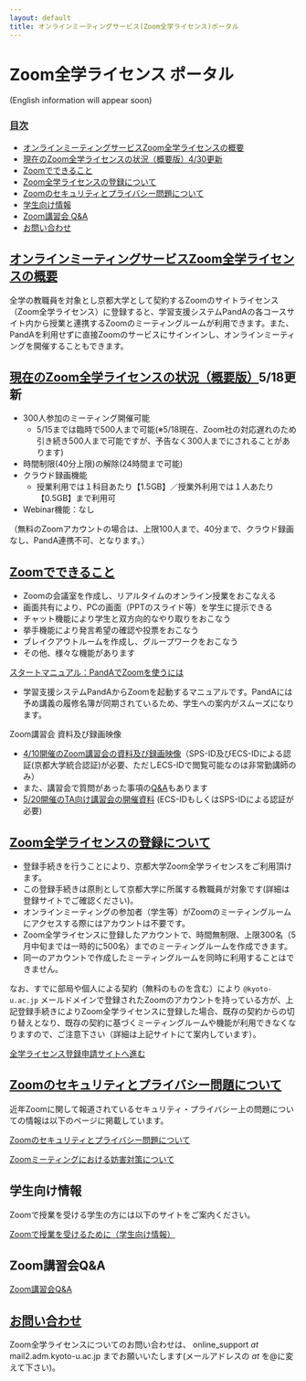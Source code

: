 ```yaml
---
layout: default
title: オンラインミーティングサービス(Zoom全学ライセンス)ポータル 
---
```


# Zoom全学ライセンス ポータル
(English information will appear soon)

<a id="index"></a>
### <a href="#index">目次</a>
- [オンラインミーティングサービスZoom全学ライセンスの概要](#anch01)
- [現在のZoom全学ライセンスの状況（概要版）4/30更新](#anch02)
- [Zoomでできること](#anch03)
- [Zoom全学ライセンスの登録について](#anch04)
- [Zoomのセキュリティとプライバシー問題について](#anch05)
- [学生向け情報](#anch06)
- [Zoom講習会 Q&A](#anch07)
- [お問い合わせ](#anch08)

<a id="anch01"></a>
## <a href="#anch01">オンラインミーティングサービスZoom全学ライセンスの概要</a>

全学の教職員を対象とし京都大学として契約するZoomのサイトライセンス（Zoom全学ライセンス）に登録すると、学習支援システムPandAの各コースサイト内から授業と連携するZoomのミーティングルームが利用できます。また、PandAを利用せずに直接Zoomのサービスにサインインし、オンラインミーティングを開催することもできます。

<a id="anch02"></a>
## <a href="#anch02">現在のZoom全学ライセンスの状況（概要版）</a>5/18更新
- 300人参加のミーティング開催可能
  - 5/15までは臨時で500人まで可能(※5/18現在、Zoom社の対応遅れのため引き続き500人まで可能ですが、予告なく300人までにされることがあります)
- 時間制限(40分上限)の解除(24時間まで可能)
- クラウド録画機能
  - 授業利用では１科目あたり【1.5GB】／授業外利用では１人あたり【0.5GB】まで利用可
- Webinar機能：なし

（無料のZoomアカウントの場合は、上限100人まで、40分まで、クラウド録画なし、PandA連携不可、となります。）

<!-- その他詳細なオプションについては以下 -->

<a id="anch03"></a>
## <a href="#anch03">Zoomでできること</a>
- Zoomの会議室を作成し、リアルタイムのオンライン授業をおこなえる
- 画面共有により、PCの画面（PPTのスライド等）を学生に提示できる
- チャット機能により学生と双方向的なやり取りをおこなう
- 挙手機能により発言希望の確認や投票をおこなう
- ブレイクアウトルームを作成し、グループワークをおこなう
- その他、様々な機能があります

[スタートマニュアル：PandAでZoomを使うには](https://www.iimc.kyoto-u.ac.jp/ja/services/lms/#panda-zoom)
- 学習支援システムPandAからZoomを起動するマニュアルです。PandAには予め講義の履修名簿が同期されているため、学生への案内がスムーズになります。

Zoom講習会 資料及び録画映像
- [4/10開催のZoom講習会の資料及び録画映像](https://kubar.rd.iimc.kyoto-u.ac.jp/zoom/resources.html)（SPS-ID及びECS-IDによる認証(京都大学統合認証)が必要、ただしECS-IDで閲覧可能なのは非常勤講師のみ）
- また、講習会で質問があった事項の[Q&A](https://kubar.rd.iimc.kyoto-u.ac.jp/zoom/qa.html)もあります
- [5/20開催のTA向け講習会の開催資料](https://kubar.rd.iimc.kyoto-u.ac.jp/zoom/all/ta-presentation0520.pdf) (ECS-IDもしくはSPS-IDによる認証が必要)

<a id="anch04"></a>
## <a href="#anch04">Zoom全学ライセンスの登録について</a>

- 登録手続きを行うことにより、京都大学Zoom全学ライセンスをご利用頂けます。
- この登録手続きは原則として京都大学に所属する教職員が対象です(詳細は登録サイトでご確認ください)。
- オンラインミーティングの参加者（学生等）がZoomのミーティングルームにアクセスする際にはアカウントは不要です。
- Zoom全学ライセンスに登録したアカウントで、時間無制限、上限300名（5月中旬までは一時的に500名）までのミーティングルームを作成できます。
- 同一のアカウントで作成したミーティングルームを同時に利用することはできません。

なお、すでに部局や個人による契約（無料のものを含む）により `@kyoto-u.ac.jp` メールドメインで登録されたZoomのアカウントを持っている方が、上記登録手続きによりZoom全学ライセンスに登録した場合、既存の契約からの切り替えとなり、既存の契約に基づくミーティングルームや機能が利用できなくなりますので、ご注意下さい（詳細は上記サイトにて案内しています）。

[全学ライセンス登録申請サイトへ進む](https://kubar.rd.iimc.kyoto-u.ac.jp/zoom/)

<a id="anch05"></a>
## <a href="#anch05">Zoomのセキュリティとプライバシー問題について</a>
近年Zoomに関して報道されているセキュリティ・プライバシー上の問題についての情報は以下のページに掲載しています。

[Zoomのセキュリティとプライバシー問題について](zoom-security)

[Zoomミーティングにおける妨害対策について](zoom-security-action)

<a id="anch06"></a>
## 学生向け情報
Zoomで授業を受ける学生の方には以下のサイトをご案内ください。

[Zoomで授業を受けるために（学生向け情報）](zoom-student)

<a id="anch08"></a>
## Zoom講習会Q&A

[Zoom講習会Q&A](https://kubar.rd.iimc.kyoto-u.ac.jp/zoom/qa.html)

<a id="anch07"></a>
## <a href="#anch08">お問い合わせ</a>

Zoom全学ライセンスについてのお問い合わせは、 online_support _at_ mail2.adm.kyoto-u.ac.jp までお願いいたします(メールアドレスの _at_ を@に変えて下さい)。 

